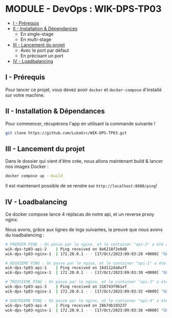 # MODULE - DevOps : WIK-DPS-TP03

- [I - Prérequis](#i---prérequis)
- [II - Installation & Dépendances](#ii---installation--dépendances)
    - En single-stage
    - En multi-stage
- [III - Lancement du projet](#iii---lancement-du-projet)
    - Avec le port par défaut
    - En précisant un port
- [IV - Loadbalancing](#iv---loadbalancing)

## I - Prérequis

Pour lancer ce projet, vous devez avoir `docker` et `docker-compose` d'installé sur votre machine.

## II - Installation & Dépendances

Pour commencer, récupérons l'app en utilisant la commande suivante !

```bash
git clone https://github.com/LukaGrc/WIK-DPS-TP03.git
```

## III - Lancement du projet

Dans le dossier qui vient d'être crée, nous allons maintenant build & lancer nos images Docker :

```bash
docker compose up --build
```

Il est maintenant possible de se rendre sur `http://localhost:8080/ping`!

## IV - Loadbalancing

Ce docker compose lance 4 réplacas de notre api, et un reverse prxoy nginx.

Nous avons, grâce aux lignes de logs suivantes, la preuve que nous avons du loadbalancing :

```bash
# PREMIER PING : On passe par le nginx, et le container "api-2" a été appelé (avec le hostname 8e6218f2e0d8)
wik-dps-tp03-api-2    | Ping received on 8e6218f2e0d8
wik-dps-tp03-nginx-1  | 172.20.0.1 - - [17/Oct/2023:09:03:28 +0000] "GET /ping HTTP/1.1" 200 880 "-" "Mozilla/5.0 (Windows NT 10.0; Win64; x64) AppleWebKit/537.36 (KHTML, like Gecko) Chrome/118.0.0.0 Safari/537.36 Edg/118.0.2088.46" "-"

# DEUXIEME PING : On passe par le nginx, et le container "api-1" a été appelé (avec le hostname 16d112da8a7f)
wik-dps-tp03-api-1    | Ping received on 16d112da8a7f
wik-dps-tp03-nginx-1  | 172.20.0.1 - - [17/Oct/2023:09:03:30 +0000] "GET /ping HTTP/1.1" 200 880 "-" "Mozilla/5.0 (Windows NT 10.0; Win64; x64) AppleWebKit/537.36 (KHTML, like Gecko) Chrome/118.0.0.0 Safari/537.36 Edg/118.0.2088.46" "-"

# TROISIEME PING : On passe par le nginx, et le container "api-3" a été appelé (avec le hostname 316743f961ef)
wik-dps-tp03-api-3    | Ping received on 316743f961ef
wik-dps-tp03-nginx-1  | 172.20.0.1 - - [17/Oct/2023:09:03:32 +0000] "GET /ping HTTP/1.1" 200 880 "-" "Mozilla/5.0 (Windows NT 10.0; Win64; x64) AppleWebKit/537.36 (KHTML, like Gecko) Chrome/118.0.0.0 Safari/537.36 Edg/118.0.2088.46" "-"

# QUATRIEME PING : On passe par le nginx, et le container "api-4" a été appelé (avec le hostname 28b7db193237)
wik-dps-tp03-api-4    | Ping received on 28b7db193237
wik-dps-tp03-nginx-1  | 172.20.0.1 - - [17/Oct/2023:09:03:36 +0000] "GET /ping HTTP/1.1" 200 880 "-" "Mozilla/5.0 (Windows NT 10.0; Win64; x64) AppleWebKit/537.36 (KHTML, like Gecko) Chrome/118.0.0.0 Safari/537.36 Edg/118.0.2088.46" "-"
```